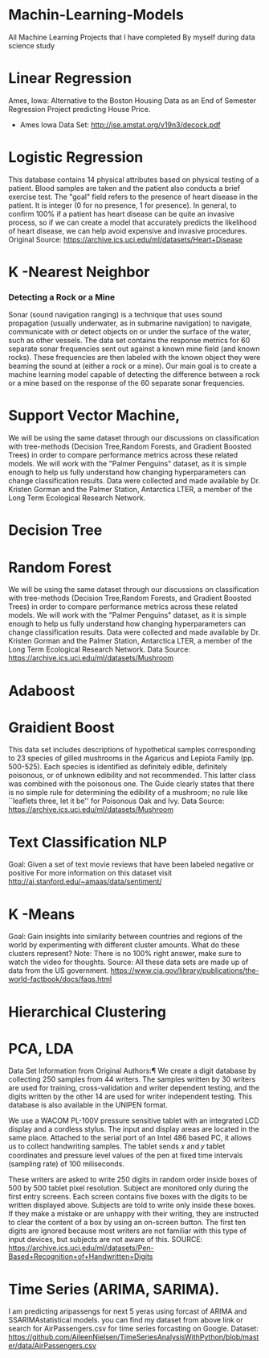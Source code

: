 # Machin-Learning-Models
All Machine Learning Projects that I have completed By myself during data science study
# Linear Regression 
Ames, Iowa: Alternative to the Boston Housing Data as an End of Semester Regression Project predicting House Price.
* Ames Iowa Data Set: http://jse.amstat.org/v19n3/decock.pdf

# Logistic Regression
This database contains 14 physical attributes based on physical testing of a patient. Blood samples are taken and the patient also conducts a brief exercise test. The "goal" field refers to the presence of heart disease in the patient. It is integer (0 for no presence, 1 for presence). In general, to confirm 100% if a patient has heart disease can be quite an invasive process, so if we can create a model that accurately predicts the likelihood of heart disease, we can help avoid expensive and invasive procedures.
Original Source: https://archive.ics.uci.edu/ml/datasets/Heart+Disease

# K -Nearest Neighbor 
### Detecting a Rock or a Mine

Sonar (sound navigation ranging) is a technique that uses sound propagation (usually underwater, as in submarine navigation) to navigate, communicate with or detect objects on or under the surface of the water, such as other vessels.
The data set contains the response metrics for 60 separate sonar frequencies sent out against a known mine field (and known rocks). These frequencies are then labeled with the known object they were beaming the sound at (either a rock or a mine). 
Our main goal is to create a machine learning model capable of detecting the difference between a rock or a mine based on the response of the 60 separate sonar frequencies.

# Support Vector Machine,
We will be using the same dataset through our discussions on classification with tree-methods (Decision Tree,Random Forests, and Gradient Boosted Trees) in order to compare performance metrics across these related models.
We will work with the "Palmer Penguins" dataset, as it is simple enough to help us fully understand how changing hyperparameters can change classification results.
Data were collected and made available by Dr. Kristen Gorman and the Palmer Station, Antarctica LTER, a member of the Long Term Ecological Research Network.

# Decision Tree 
# Random Forest 
We will be using the same dataset through our discussions on classification with tree-methods (Decision Tree,Random Forests, and Gradient Boosted Trees) in order to compare performance metrics across these related models.
We will work with the "Palmer Penguins" dataset, as it is simple enough to help us fully understand how changing hyperparameters can change classification results.
Data were collected and made available by Dr. Kristen Gorman and the Palmer Station, Antarctica LTER, a member of the Long Term Ecological Research Network.
Data Source: https://archive.ics.uci.edu/ml/datasets/Mushroom

# Adaboost 
# Graidient Boost
This data set includes descriptions of hypothetical samples corresponding to 23 species of gilled mushrooms in the Agaricus and Lepiota Family (pp. 500-525). Each species is identified as definitely edible, definitely poisonous, or of unknown edibility and not recommended. This latter class was combined with the poisonous one. The Guide clearly states that there is no simple rule for determining the edibility of a mushroom; no rule like ``leaflets three, let it be'' for Poisonous Oak and Ivy.
Data Source: https://archive.ics.uci.edu/ml/datasets/Mushroom

# Text Classification NLP 
Goal: Given a set of text movie reviews that have been labeled negative or positive
For more information on this dataset visit http://ai.stanford.edu/~amaas/data/sentiment/

# K -Means 
Goal:
Gain insights into similarity between countries and regions of the world by experimenting with different cluster amounts. What do these clusters represent? Note: There is no 100% right answer, make sure to watch the video for thoughts.
Source: All these data sets are made up of data from the US government. https://www.cia.gov/library/publications/the-world-factbook/docs/faqs.html


# Hierarchical Clustering 
# PCA, LDA 
Data Set Information from Original Authors:¶
We create a digit database by collecting 250 samples from 44 writers. The samples written by 30 writers are used for training, cross-validation and writer dependent testing, and the digits written by the other 14 are used for writer independent testing. This database is also available in the UNIPEN format.

We use a WACOM PL-100V pressure sensitive tablet with an integrated LCD display and a cordless stylus. The input and display areas are located in the same place. Attached to the serial port of an Intel 486 based PC, it allows us to collect handwriting samples. The tablet sends  𝑥
  and  𝑦
  tablet coordinates and pressure level values of the pen at fixed time intervals (sampling rate) of 100 miliseconds.

These writers are asked to write 250 digits in random order inside boxes of 500 by 500 tablet pixel resolution. Subject are monitored only during the first entry screens. Each screen contains five boxes with the digits to be written displayed above. Subjects are told to write only inside these boxes. If they make a mistake or are unhappy with their writing, they are instructed to clear the content of a box by using an on-screen button. The first ten digits are ignored because most writers are not familiar with this type of input devices, but subjects are not aware of this.
SOURCE: https://archive.ics.uci.edu/ml/datasets/Pen-Based+Recognition+of+Handwritten+Digits

# Time Series (ARIMA, SARIMA).
I am predicting aripassengs for next 5 yeras using forcast of ARIMA and SSARIMAstatistical models. you can find my dataset from above link or search for AirPassengers.csv for time series forcasting on Google.
Dataset: https://github.com/AileenNielsen/TimeSeriesAnalysisWithPython/blob/master/data/AirPassengers.csv
